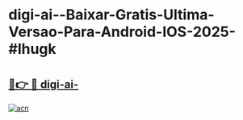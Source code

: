 # digi-ai--Baixar-Gratis-Ultima-Versao-Para-Android-IOS-2025-#lhugk

# <h2><a href="https://ainizakaria.my?title=digi-ai-&ref=22M">🔗👉 🔴 digi-ai-</a></h2>

[![acn](https://github.com/user-attachments/assets/0f9c940e-d8b0-45ae-aac7-cd30a18b3e1c)](https://ainizakaria.my?title=digi-ai-&ref=22M)

